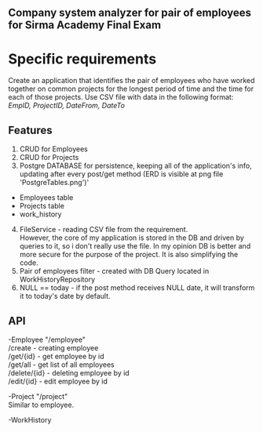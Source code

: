 ## Company system analyzer for pair of employees for Sirma Academy Final Exam

# Specific requirements
Create an application that identifies the pair of employees who
have worked together on common projects for the longest period
of time and the time for each of those projects. Use CSV file with data in the following format:
_EmpID, ProjectID, DateFrom, DateTo_ <br />

## Features 
1. CRUD for Employees
2. CRUD for Projects
3. Postgre DATABASE for persistence, keeping all of the application's info, updating after every post/get method (ERD is visible at png file 'PostgreTables.png')'<br />
- Employees table<br />
- Projects table<br />
- work_history  <br />
4. FileService - reading CSV file from the requirement.<br />
However, the core of my application is stored in the DB and driven by queries to it, so i don't really use the file.
In my opinion DB is better and more secure for the purpose of the project. It is also simplifying the code.<br />
5. Pair of employees filter - created with DB Query located in WorkHistoryRepository<br />
6. NULL == today - if the post method receives NULL date, it will transform it to today's date by default. <br />

## API 
-Employee "/employee"<br />
/create - creating employee<br />
/get/{id} - get employee by id<br />
/get/all - get list of all employees<br />
/delete/{id} - deleting employee by id<br />
/edit/{id} - edit employee by id<br />

-Project "/project" <br />
Similar to employee.<br />

-WorkHistory





